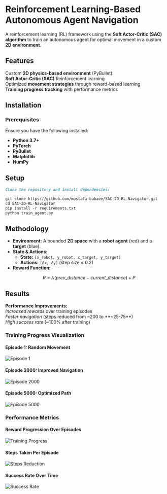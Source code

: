 # Reinforcement Learning-Based Autonomous Agent Navigation

A reinforcement learning (RL) framework using the **Soft Actor-Critic (SAC) algorithm** to train an autonomous agent for optimal movement in a custom **2D environment**.

## Features  

 Custom **2D physics-based environment** (PyBullet)  
 **Soft Actor-Critic (SAC)** Reinforcement learning  
 Optimized **movement strategies** through reward-based learning  
 **Training progress tracking** with performance metrics  

## Installation  

### Prerequisites  
Ensure you have the following installed:  

- **Python 3.7+**  
- **PyTorch**  
- **PyBullet**  
- **Matplotlib**  
- **NumPy**  
## Setup  

```md
Clone the repository and install dependencies:  

git clone https://github.com/mostafa-babaee/SAC-2D-RL-Navigator.git  
cd SAC-2D-RL-Navigator  
pip install -r requirements.txt  
python train_agent.py
``` 

## Methodology  

- **Environment:** A bounded **2D space** with a **robot agent** (red) and a **target** (blue).  
- **State & Actions:**  
  - **State:** `[x_robot, y_robot, x_target, y_target]`  
  - **Actions:** `[Δx, Δy]` (step size ≤ 0.2)
- **Reward Function:**  
  ```math
  R = λ (prev\_distance - current\_distance) + P

 ## Results  

 **Performance Improvements:**  
 *Increased rewards* over training episodes  
 *Faster navigation* (steps reduced from ~200 to **~25-75**)  
 *High success rate* (~100% after training)  

### **Training Progress Visualization**  

#### **Episode 1: Random Movement**  
![Episode 1](images/episode_1.png)  

#### **Episode 2000: Improved Navigation**  
![Episode 2000](images/episode_2000.png)  

#### **Episode 5000: Optimized Path**  
![Episode 5000](images/episode_5000.png)  

### **Performance Metrics**  
#### **Reward Progression Over Episodes**  
![Training Progress](images/reward_progress.png)  

#### **Steps Taken Per Episode**  
![Steps Reduction](images/steps_reduction.png)  

#### **Success Rate Over Time**  
![Success Rate](images/success_rate.png)  



